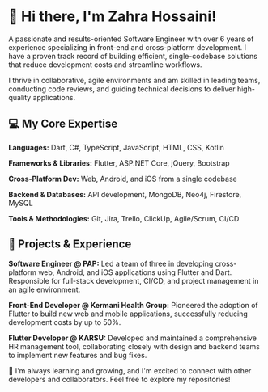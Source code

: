 # 👋 Hi there, I'm Zahra Hossaini!
A passionate and results-oriented Software Engineer with over 6 years of experience specializing in front-end and cross-platform development. I have a proven track record of building efficient, single-codebase solutions that reduce development costs and streamline workflows.

I thrive in collaborative, agile environments and am skilled in leading teams, conducting code reviews, and guiding technical decisions to deliver high-quality applications.

## 💻 My Core Expertise
**Languages:** Dart, C#, TypeScript, JavaScript, HTML, CSS, Kotlin

**Frameworks & Libraries:** Flutter, ASP.NET Core, jQuery, Bootstrap

**Cross-Platform Dev:** Web, Android, and iOS from a single codebase

**Backend & Databases:** API development, MongoDB, Neo4j, Firestore, MySQL

**Tools & Methodologies:** Git, Jira, Trello, ClickUp, Agile/Scrum, CI/CD

## 🚀 Projects & Experience
**Software Engineer @ PAP:** Led a team of three in developing cross-platform web, Android, and iOS applications using Flutter and Dart. Responsible for full-stack development, CI/CD, and project management in an agile environment.

**Front-End Developer @ Kermani Health Group:** Pioneered the adoption of Flutter to build new web and mobile applications, successfully reducing development costs by up to 50%.

**Flutter Developer @ KARSU:** Developed and maintained a comprehensive HR management tool, collaborating closely with design and backend teams to implement new features and bug fixes.

🌱 I'm always learning and growing, and I'm excited to connect with other developers and collaborators. Feel free to explore my repositories!
